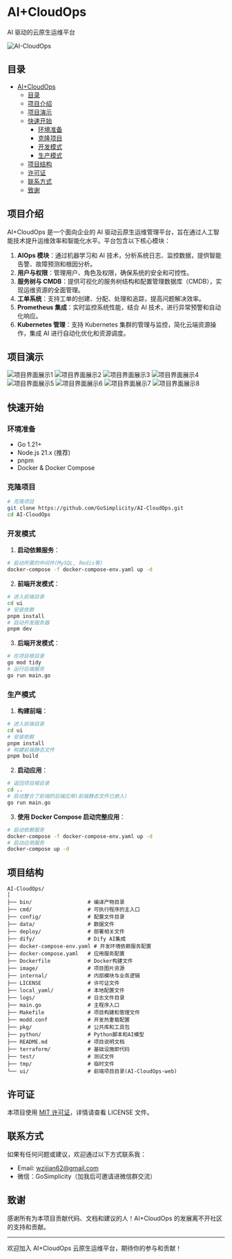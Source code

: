 # AI+CloudOps

AI 驱动的云原生运维平台

![AI-CloudOps](https://socialify.git.ci/GoSimplicity/AI-CloudOps/image?description=1&font=Inter&forks=1&issues=1&name=1&pattern=Charlie+Brown&pulls=1&stargazers=1&theme=Dark)

## 目录

- [AI+CloudOps](#aicloudops)
  - [目录](#目录)
  - [项目介绍](#项目介绍)
  - [项目演示](#项目演示)
  - [快速开始](#快速开始)
    - [环境准备](#环境准备)
    - [克隆项目](#克隆项目)
    - [开发模式](#开发模式)
    - [生产模式](#生产模式)
  - [项目结构](#项目结构)
  - [许可证](#许可证)
  - [联系方式](#联系方式)
  - [致谢](#致谢)

## 项目介绍

AI+CloudOps 是一个面向企业的 AI 驱动云原生运维管理平台，旨在通过人工智能技术提升运维效率和智能化水平。平台包含以下核心模块：

1. **AIOps 模块**：通过机器学习和 AI 技术，分析系统日志、监控数据，提供智能告警、故障预测和根因分析。
2. **用户与权限**：管理用户、角色及权限，确保系统的安全和可控性。
3. **服务树与 CMDB**：提供可视化的服务树结构和配置管理数据库（CMDB），实现运维资源的全面管理。
4. **工单系统**：支持工单的创建、分配、处理和追踪，提高问题解决效率。
5. **Prometheus 集成**：实时监控系统性能，结合 AI 技术，进行异常预警和自动化响应。
6. **Kubernetes 管理**：支持 Kubernetes 集群的管理与监控，简化云端资源操作，集成 AI 进行自动化优化和资源调度。

## 项目演示

![项目界面展示1](image/1.png)
![项目界面展示2](image/2.png)
![项目界面展示3](image/3.png)
![项目界面展示4](image/4.png)
![项目界面展示5](image/5.png)
![项目界面展示6](image/6.png)
![项目界面展示7](image/7.png)
![项目界面展示8](image/8.png)

## 快速开始

### 环境准备

- Go 1.21+
- Node.js 21.x (推荐)
- pnpm
- Docker & Docker Compose

### 克隆项目

```bash
# 克隆项目
git clone https://github.com/GoSimplicity/AI-CloudOps.git
cd AI-CloudOps
```

### 开发模式

1. **启动依赖服务**：

```bash
# 启动所需的中间件(MySQL, Redis等)
docker-compose -f docker-compose-env.yaml up -d
```

2. **前端开发模式**：

```bash
# 进入前端目录
cd ui
# 安装依赖
pnpm install
# 启动开发服务器
pnpm dev
```

3. **后端开发模式**：

```bash
# 在项目根目录
go mod tidy
# 运行后端服务
go run main.go
```

### 生产模式

1. **构建前端**：

```bash
# 进入前端目录
cd ui
# 安装依赖
pnpm install
# 构建前端静态文件
pnpm build
```

2. **启动应用**：

```bash
# 返回项目根目录
cd ..
# 启动整合了前端的后端应用(前端静态文件已嵌入)
go run main.go
```

3. **使用 Docker Compose 启动完整应用**：

```bash
# 启动依赖服务
docker-compose -f docker-compose-env.yaml up -d
# 启动应用服务
docker-compose up -d
```

## 项目结构

```text
AI-CloudOps/
│
├── bin/                  # 编译产物目录
├── cmd/                  # 可执行程序的主入口
├── config/               # 配置文件目录
├── data/                 # 数据文件
├── deploy/               # 部署相关文件
├── dify/                 # Dify AI集成
├── docker-compose-env.yaml # 开发环境依赖服务配置
├── docker-compose.yaml   # 应用服务配置
├── Dockerfile            # Docker构建文件
├── image/                # 项目图片资源
├── internal/             # 内部模块与业务逻辑
├── LICENSE               # 许可证文件
├── local_yaml/           # 本地配置文件
├── logs/                 # 日志文件目录
├── main.go               # 主程序入口
├── Makefile              # 项目构建和管理文件
├── modd.conf             # 开发热重载配置
├── pkg/                  # 公共库和工具包
├── python/               # Python脚本和AI模型
├── README.md             # 项目说明文档
├── terraform/            # 基础设施即代码
├── test/                 # 测试文件
├── tmp/                  # 临时文件
└── ui/                   # 前端项目目录(AI-CloudOps-web)
```

## 许可证

本项目使用 [MIT 许可证](./LICENSE)，详情请查看 LICENSE 文件。

## 联系方式

如果有任何问题或建议，欢迎通过以下方式联系我：

- Email: [wzijian62@gmail.com](mailto:wzijian62@gmail.com)
- 微信：GoSimplicity（加我后可邀请进微信群交流）

## 致谢

感谢所有为本项目贡献代码、文档和建议的人！AI+CloudOps 的发展离不开社区的支持和贡献。

---

欢迎加入 AI+CloudOps 云原生运维平台，期待你的参与和贡献！
